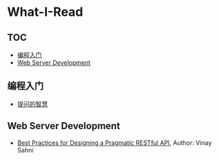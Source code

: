 # What-I-Read

## TOC

<!-- MarkdownTOC GFM -->

- [编程入门](#编程入门)
- [Web Server Development](#web-server-development)

<!-- /MarkdownTOC -->

## 编程入门

- [提问的智慧](https://github.com/ryanhanwu/How-To-Ask-Questions-The-Smart-Way/blob/master/README-zh_CN.md)

## Web Server Development

- [Best Practices for Designing a Pragmatic RESTful API](http://www.vinaysahni.com/best-practices-for-a-pragmatic-restful-api), Author: Vinay Sahni
